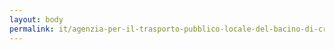 ```yaml
---
layout: body
permalink: it/agenzia-per-il-trasporto-pubblico-locale-del-bacino-di-cremona-e-mantova/
---
```


